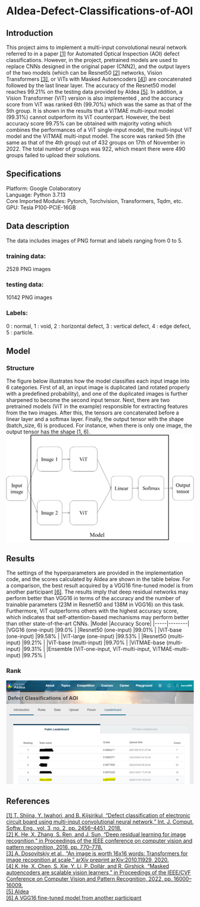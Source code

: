 # AIdea-Defect-Classifications-of-AOI
## Introduction
This project aims to implement a multi-input convolutional neural network referred to in a paper [[1]](https://www.graphyonline.com/archives/IJCSE/2018/IJCSE-137/) for Automated Optical Inspection (AOI) defect classifications. However, in the project, pretrained models are used to replace CNNs designed in the original paper (CNN2), and the output layers of the two models (which can be Resnet50 [[2]](https://openaccess.thecvf.com/content_cvpr_2016/html/He_Deep_Residual_Learning_CVPR_2016_paper.html) networks, Vision Transformers [[3]](https://arxiv.org/pdf/2010.11929.pdf), or ViTs with Masked Autoencoders [[4]](https://arxiv.org/pdf/2111.06377v2.pdf)) are concatenated followed by the last linear layer. The accuracy of the Resnet50 model reaches 99.21% on the testing data provided by AIdea [[5]](https://aidea-web.tw/topic/285ef3be-44eb-43dd-85cc-f0388bf85ea4). In addition, a Vision Transformer (ViT) version is also implemented , and the accuracy score from ViT was ranked 6th (99.70%) which was the same as that of the 5th group. It is shown in the results that a ViTMAE multi-input model (99.31%) cannot outperform its ViT counterpart. However, the best accuracy score 99.75% can be obtained with majority voting which combines the performances of a ViT single-input model, the multi-input ViT model and the ViTMAE multi-input model. The score was ranked 5th (the same as that of the 4th group) out of 432 groups on 17th of November in 2022. The total number of groups was 922, which meant there were 490 groups failed to upload their solutions.  
## Specifications
Platform: Google Colaboratory  
Language: Python 3.7.13  
Core Imported Modules: Pytorch, Torchvision, Transformers, Tqdm, etc.  
GPU: Tesla P100-PCIE-16GB  
## Data description
The data includes images of PNG format and labels ranging from 0 to 5.  
### training data: 
2528 PNG images
### testing data: 
10142 PNG images
### Labels: 
0 : normal,
1 : void,
2 : horizontal defect,
3 : vertical defect,
4 : edge defect,
5 : particle.  
## Model
### Structure
The figure below illustrates how the model classifies each input image into 6 categories. First of all, an input image is duplicated (and rotated properly with a predefined probability), and one of the duplicated images is further sharpened to become the second input tensor. Next, there are two pretrained models (ViT in the example) responsible for extracting features from the two images. After this, the tensors are concatenated before a linear layer and a softmax layer. Finally, the output tensor with the shape (batch_size, 6) is produced. For instance, when there is only one image, the output tensor has the shape (1, 6).
![Model](/display_images/model.png)
## Results
The settings of the hyperparameters are provided in the implementation code, and the scores calculated by AIdea are shown in the table below. For a comparison, the best result acquired by a VGG16 fine-tuned model is from another participant [[6]](https://github.com/hcygeorge/aoi_defect_detection). The results imply that deep residual networks may perform better than VGG16 in terms of the accuracy and the number of trainable parameters (23M in Resnet50 and 138M in VGG16) on this task. Furthermore, ViT outperforms others with the highest accuracy score, which indicates that self-attention-based mechanisms may perform better than other state-of-the-art CNNs.
|Model |Accuracy Score|
|-----|--------|
|VGG16 (one-input)  |99.0% |
|Resnet50 (one-input)     |99.01% |
|ViT-base (one-input)   |99.58% |
|ViT-large (one-input)   |99.53% |
|Resnet50 (multi-input)   |99.21% |
|ViT-base (multi-input)   |99.70% |
|ViTMAE-base (multi-input)   |99.31% |
|Ensemble (ViT-one-input, ViT-multi-input, ViTMAE-multi-input)   |99.75% |  
### Rank
![rank](/display_images/rank.PNG)
## References
[[1] T. Shiina, Y. Iwahori, and B. Kijsirikul, “Defect classification of electronic circuit board using multi-input convolutional neural network,” Int. J. Comput. Softw. Eng., vol. 3, no. 2, pp. 2456–4451, 2018.](https://www.graphyonline.com/archives/IJCSE/2018/IJCSE-137/)  
[[2] K. He, X. Zhang, S. Ren, and J. Sun, “Deep residual learning for image recognition,” in Proceedings of the IEEE conference on computer vision and pattern recognition, 2016, pp. 770–778.](https://openaccess.thecvf.com/content_cvpr_2016/html/He_Deep_Residual_Learning_CVPR_2016_paper.html)  
[[3] A. Dosovitskiy et al., “An image is worth 16x16 words: Transformers for image recognition at scale,” arXiv preprint arXiv:2010.11929, 2020.](https://arxiv.org/abs/2010.11929)  
[[4] K. He, X. Chen, S. Xie, Y. Li, P. Dollár, and R. Girshick, “Masked autoencoders are scalable vision learners,” in Proceedings of the IEEE/CVF Conference on Computer Vision and Pattern Recognition, 2022, pp. 16000–16009.](https://arxiv.org/abs/2111.06377)  
[[5] AIdea](https://aidea-web.tw/topic/285ef3be-44eb-43dd-85cc-f0388bf85ea4)  
[[6] A VGG16 fine-tuned model from another participant](https://github.com/hcygeorge/aoi_defect_detection)  

